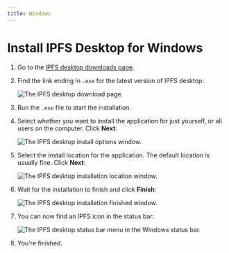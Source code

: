 ```yaml
---
title: Windows
---
```


# Install IPFS Desktop for Windows

1. Go to the [IPFS desktop downloads page](https://github.com/ipfs-shipyard/ipfs-desktop/releases).
2. Find the link ending in `.exe` for the latest version of IPFS desktop:

   ![The IPFS desktop download page.](images/single-page-website/install-windows-download-exe-page.png)

3. Run the `.exe` file to start the installation.
4. Select whether you want to install the application for just yourself, or all users on the computer. Click **Next**:

   ![The IPFS desktop install options window.](images/single-page-website/install-windows-install-options.png)

5. Select the install location for the application. The default location is usually fine. Click **Next**:

   ![The IPFS desktop installation location window.](images/single-page-website/install-windows-install-location.png)

6. Wait for the installation to finish and click **Finish**:

   ![The IPFS desktop installation finished window.](images/single-page-website/install-windows-install-finish.png)

7. You can now find an IPFS icon in the status bar:

   ![The IPFS desktop status bar menu in the Windows status bar.](images/single-page-website/install-windows-ipfs-desktop-status-bar.png)

8. You're finished.
